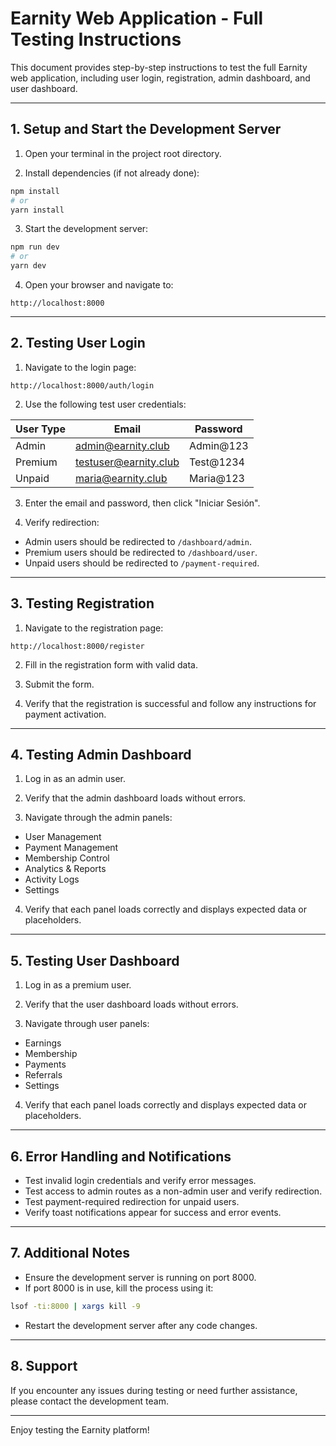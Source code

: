 # Earnity Web Application - Full Testing Instructions

This document provides step-by-step instructions to test the full Earnity web application, including user login, registration, admin dashboard, and user dashboard.

---

## 1. Setup and Start the Development Server

1. Open your terminal in the project root directory.

2. Install dependencies (if not already done):

```bash
npm install
# or
yarn install
```

3. Start the development server:

```bash
npm run dev
# or
yarn dev
```

4. Open your browser and navigate to:

```
http://localhost:8000
```

---

## 2. Testing User Login

1. Navigate to the login page:

```
http://localhost:8000/auth/login
```

2. Use the following test user credentials:

| User Type | Email                 | Password   |
|-----------|-----------------------|------------|
| Admin     | admin@earnity.club    | Admin@123  |
| Premium   | testuser@earnity.club | Test@1234  |
| Unpaid    | maria@earnity.club    | Maria@123  |

3. Enter the email and password, then click "Iniciar Sesión".

4. Verify redirection:

- Admin users should be redirected to `/dashboard/admin`.
- Premium users should be redirected to `/dashboard/user`.
- Unpaid users should be redirected to `/payment-required`.

---

## 3. Testing Registration

1. Navigate to the registration page:

```
http://localhost:8000/register
```

2. Fill in the registration form with valid data.

3. Submit the form.

4. Verify that the registration is successful and follow any instructions for payment activation.

---

## 4. Testing Admin Dashboard

1. Log in as an admin user.

2. Verify that the admin dashboard loads without errors.

3. Navigate through the admin panels:

- User Management
- Payment Management
- Membership Control
- Analytics & Reports
- Activity Logs
- Settings

4. Verify that each panel loads correctly and displays expected data or placeholders.

---

## 5. Testing User Dashboard

1. Log in as a premium user.

2. Verify that the user dashboard loads without errors.

3. Navigate through user panels:

- Earnings
- Membership
- Payments
- Referrals
- Settings

4. Verify that each panel loads correctly and displays expected data or placeholders.

---

## 6. Error Handling and Notifications

- Test invalid login credentials and verify error messages.
- Test access to admin routes as a non-admin user and verify redirection.
- Test payment-required redirection for unpaid users.
- Verify toast notifications appear for success and error events.

---

## 7. Additional Notes

- Ensure the development server is running on port 8000.
- If port 8000 is in use, kill the process using it:

```bash
lsof -ti:8000 | xargs kill -9
```

- Restart the development server after any code changes.

---

## 8. Support

If you encounter any issues during testing or need further assistance, please contact the development team.

---

Enjoy testing the Earnity platform!
